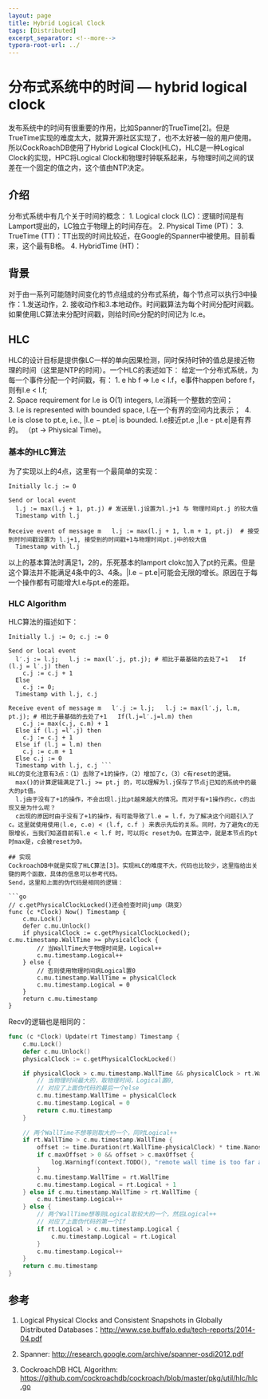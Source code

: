 ```yaml
---
layout: page
title: Hybrid Logical Clock
tags: [Distributed]
excerpt_separator: <!--more-->
typora-root-url: ../
---
```




# 分布式系统中的时间 — hybrid logical clock
  发布系统中的时间有很重要的作用，比如Spanner的TrueTime[2]。但是TrueTime实现的难度太大，就算开源社区实现了，也不太好被一般的用户使用。所以CockRoachDB使用了Hybrid Logical Clock(HLC)，HLC是一种Logical Clock的实现，HPC将Logical Clock和物理时钟联系起来，与物理时间之间的误差在一个固定的值之内，这个值由NTP决定。

## 介绍
  分布式系统中有几个关于时间的概念：
    1. Logical clock (LC)：逻辑时间是有Lamport提出的，LC独立于物理上的时间存在。
    2. Physical Time (PT)：
    3. TrueTime (TT)：TT出现的时间比较近，在Google的Spanner中被使用。目前看来，这个最有B格。
    4. HybridTime (HT)：


## 背景
  对于由一系列可能随时间变化的节点组成的分布式系统，每个节点可以执行3中操作：1.发送动作，2. 接收动作和3.本地动作。时间戳算法为每个时间分配时间戳。如果使用LC算法来分配时间戳，则给时间e分配的时间记为 lc.e。


## HLC
 HLC的设计目标是提供像LC一样的单向因果检测，同时保持时钟的值总是接近物理的时间（这里是NTP的时间）。一个HLC的表述如下：
  给定一个分布式系统，为每一个事件分配一个时间戳，有：
    1. e hb f ⇒ l.e < l.f，e事件happen before f，则有l.e < l.f;   
    2. Space requirement for l.e is O(1) integers, l.e消耗一个整数的空间；   
    3. l.e is represented with bounded space, l.在一个有界的空间内比表示；  
    4. l.e is close to pt.e, i.e., |l.e − pt.e| is bounded. l.e接近pt.e ,|l.e - pt.e|是有界的。
     （pt -> Phiysical Time)。


### 基本的HLC算法
  为了实现以上的4点，这里有一个最简单的实现：
```
Initially lc.j := 0 

Send or local event 
  l.j := max(l.j + 1, pt.j) # 发送是l.j设置为l.j+1 与 物理时间pt.j 的较大值
  Timestamp with l.j 
  
Receive event of message m   l.j := max(l.j + 1, l.m + 1, pt.j)  # 接受到时时间戳设置为 l.j+1, 接受到的时间戳+1与物理时间pt.j中的较大值
  Timestamp with l.j 
```

以上的基本算法时满足1，2的，乐死基本的lamport clokc加入了pt的元素。但是这个算法并不能满足4条中的3、4条。|l.e − pt.e|可能会无限的增长。原因在于每一个操作都有可能增大l.e与pt.e的差距。

### HLC Algorithm 
HLC算法的描述如下：
```
Initially l.j := 0; c.j := 0 

Send or local event 
  l′.j := l.j;   l.j := max(l′.j, pt.j); # 相比于最基础的去处了+1   If (l.j = l′.j) then 
    c.j := c.j + 1 
  Else 
    c.j := 0; 
  Timestamp with l.j, c.j 
  
Receive event of message m   l′.j := l.j;   l.j := max(l′.j, l.m, pt.j); # 相比于最基础的去处了+1   If(l.j=l′.j=l.m) then
    c.j := max(c.j, c.m) + 1 
  Else if (l.j =l′.j) then 
    c.j := c.j + 1 
  Else if (l.j = l.m) then 
    c.j := c.m + 1 
  Else c.j := 0 
  Timestamp with l.j, c.j ```
HLC的变化注意有3点：（1）去除了+1的操作，（2）增加了c，（3）c有reset的逻辑。
  max()的计算逻辑满足了l.j >= pt.j 的，可以理解为l.j保存了节点j已知的系统中的最大的pt值。
  l.j由于没有了+1的操作，不会出现l.j比pt越来越大的情况。而对于有+1操作的c，c的出现又是为什么呢？
  c出现的原因时由于没有了+1的操作，有可能导致了l.e = l.f，为了解决这个问题引入了c。这里就使用使用⟨l.e, c.e⟩ < ⟨l.f, c.f ⟩ 来表示先后的关系。同时，为了避免c的无限增长，当我们知道目前有l.e < l.f 时，可以将c reset为0。在算法中，就是本节点的pt时max是，c会被reset为0。

## 实现
CockroachDB中就是实现了HLC算法[3]。实现HLC的难度不大，代码也比较少，这里指给出关键的两个函数，具体的信息可以参考代码。
Send，这里和上面的伪代码是相同的逻辑：

​```go
// c.getPhysicalClockLocked()还会检查时间jump（跳变）
func (c *Clock) Now() Timestamp {
	c.mu.Lock()
	defer c.mu.Unlock()
	if physicalClock := c.getPhysicalClockLocked(); c.mu.timestamp.WallTime >= physicalClock {
		// 当WallTime大于物理时间是，Logical++
		c.mu.timestamp.Logical++
	} else {
		// 否则使用物理时间病Logical置0
		c.mu.timestamp.WallTime = physicalClock
		c.mu.timestamp.Logical = 0
	}
	return c.mu.timestamp
}
```

Recv的逻辑也是相同的：
```go
func (c *Clock) Update(rt Timestamp) Timestamp {
	c.mu.Lock()
	defer c.mu.Unlock()
	physicalClock := c.getPhysicalClockLocked()

	if physicalClock > c.mu.timestamp.WallTime && physicalClock > rt.WallTime {
		// 当物理时间最大的，取物理时间，Logical置0,
		// 对应了上面伪代码的最后一个else
		c.mu.timestamp.WallTime = physicalClock
		c.mu.timestamp.Logical = 0
		return c.mu.timestamp
	}
	
	// 两个WallTime不想等则取大的一个，同时Logical++
	if rt.WallTime > c.mu.timestamp.WallTime {
		offset := time.Duration(rt.WallTime-physicalClock) * time.Nanosecond
		if c.maxOffset > 0 && offset > c.maxOffset {
			log.Warningf(context.TODO(), "remote wall time is too far ahead (%s) to be trustworthy - updating anyway", offset)
		}
		c.mu.timestamp.WallTime = rt.WallTime
		c.mu.timestamp.Logical = rt.Logical + 1
	} else if c.mu.timestamp.WallTime > rt.WallTime {
		c.mu.timestamp.Logical++
	} else {
		// 两个WallTime想等则Logical取较大的一个，然后Logical++
		// 对应了上面伪代码的第一个If
		if rt.Logical > c.mu.timestamp.Logical {
			c.mu.timestamp.Logical = rt.Logical
		}
		c.mu.timestamp.Logical++
	}
	return c.mu.timestamp
}
```

## 参考
1. Logical Physical Clocks and Consistent Snapshots in Globally Distributed Databases：http://www.cse.buffalo.edu/tech-reports/2014-04.pdf
2. Spanner: http://research.google.com/archive/spanner-osdi2012.pdf
3. CockroachDB HCL Algorithm: https://github.com/cockroachdb/cockroach/blob/master/pkg/util/hlc/hlc.go


   ​			
   ​		
   ​	


​			
​		
​	
